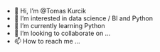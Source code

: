 - 👋 Hi, I’m @Tomas Kurcik
- 👀 I’m interested in data science / BI and Python 
- 🌱 I’m currently learning Python
- 💞️ I’m looking to collaborate on ...
- 📫 How to reach me ...

<!---
Tomass35/Tomass35 is a ✨ special ✨ repository because its `README.md` (this file) appears on your GitHub profile.
You can click the Preview link to take a look at your changes.
--->

